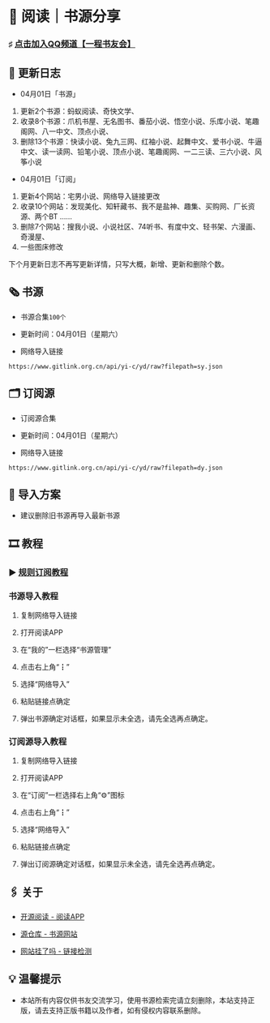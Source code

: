 #  📖 阅读｜书源分享

###  ♯ [点击加入QQ频道【一程书友会】](https://qun.qq.com/qqweb/qunpro/share?_wv=3&_wwv=128&appChannel=share&inviteCode=1W5a7r2&businessType=9&from=246610&biz=ka)

##  📢 更新日志

- 04月01日「书源」
1. 更新2个书源：蚂蚁阅读、奇快文学、
2. 收录8个书源：爪机书屋、无名图书、番茄小说、悟空小说、乐库小说、笔趣阁网、八一中文、顶点小说、
3. 删除13个书源：快读小说、兔九三网、红袖小说、起舞中文、爱书小说、牛逼中文、读一读网、铅笔小说、顶点小说、笔趣阁网、一二三读、三六小说、风筝小说
- 04月01日「订阅」
1. 更新4个网站：宅男小说、网络导入链接更改
2. 收录10个网站：发现美化、知轩藏书、我不是盐神、趣集、买购网、厂长资源、两个BT ……
3. 删除7个网站：搜我小说、小说社区、74听书、有度中文、轻书架、六漫画、奇漫屋、
4. 一些图床修改

 下个月更新日志不再写更新详情，只写大概，新增、更新和删除个数。
                         
##  🗞️ 书源

- 书源合集`100个`

- 更新时间：04月01日（星期六）

- 网络导入链接

```
https://www.gitlink.org.cn/api/yi-c/yd/raw?filepath=sy.json
```


##  🗂️ 订阅源

- 订阅源合集

- 更新时间：04月01日（星期六）

- 网络导入链接

```
https://www.gitlink.org.cn/api/yi-c/yd/raw?filepath=dy.json
```

##  💠 导入方案

- 建议删除旧书源再导入最新书源

##  🎞️ 教程

###  ▶️ [规则订阅教程](https://b23.tv/PQosCT0)

###  书源导入教程

1. 复制网络导入链接

2. 打开阅读APP

3. 在“我的”一栏选择“书源管理”

4. 点击右上角“┇”

5. 选择“网络导入”

6. 粘贴链接点确定

7. 弹出书源确定对话框，如果显示未全选，请先全选再点确定。

###   订阅源导入教程

1. 复制网络导入链接

2. 打开阅读APP

3. 在“订阅”一栏选择右上角“⚙️”图标

4. 点击右上角“┇”

5. 选择“网络导入”

6. 粘贴链接点确定

7. 弹出订阅源确定对话框，如果显示未全选，请先全选再点确定。

##  🖇️ 关于

- [开源阅读 - 阅读APP](https://www.coolapk.com/apk/io.legado.app.release)

- [源仓库 - 书源网站](http://www.yckceo.com/)

- [网站挂了吗 - 链接检测](https://gualemang.com/)

##  💡 温馨提示

- 本站所有内容仅供书友交流学习，使用书源检索完请立刻删除，本站支持正版，请去支持正版书籍以及作者，如有侵权内容联系删除。